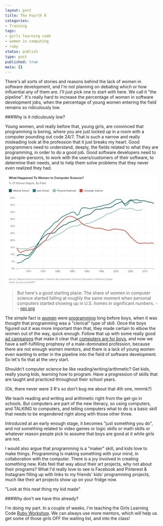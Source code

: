```yaml
---
layout: post
title: The Fourth R
categories:
- Training
tags:
- girls learning code
- women in computing
- ruby
status: publish
type: post
published: true
meta: {}
---
```


There's all sorts of stories and reasons behind the lack of women in software development, and I'm not planning on debating which or how influential any of them are.  I'll just pick one to start with here.  We call it "the pipeline".  It's really hard to increase the percentage of women in software development jobs, when the percentage of young women entering the field remains so ridiculously low.


###Why is it ridiculously low?



Young women, and really before that, young girls, are convinced that programming is boring, where you are just locked up in a room with a computer pounding out code 24/7.  That is such a narrow and really misleading look at the profession that it just breaks my heart. Good programmers need to understand, deeply, the fields related to what they are programming, in order to do a good job.  Good software developers need to be people-persons, to work with the users/customers of their software, to determine their needs, and to help them solve problems that they never even realized they had.
  
      
![](/squarespace_images/static_50d2902fe4b0959a0871a12c_50d29312e4b04687d9db341b_54d53931e4b05da7d773c24a_1423259957411__img.png)
  


>But here's a good starting place: The share of women in computer science started falling at roughly the same moment when personal computers started showing up in U.S. homes in significant numbers. -- 
[npr.org](http://www.npr.org/blogs/money/2014/10/21/357629765/when-women-stopped-coding)



The simple fact is 
[women](http://en.wikipedia.org/wiki/Ada_Lovelace) were 
[programming](http://en.wikipedia.org/wiki/Grace_Hopper) long before boys, when it was thought that programming was a "clerical" type of skill.  Once the boys figured out it was more important than that, they made certain to elbow the women out of the way, quick enough.  Follow that up with some really good 
[ad campaigns](https://www.youtube.com/watch?v=1CDkHs4lzUos.) that make it clear that 
[computers are for boys](https://www.youtube.com/watch?v=rxNjx_VWJ8U), and now we have a self-fulfilling prophesy of a male-dominated profession, because there are not enough women mentors, and there is a lack of young women even wanting to enter in the pipeline into the field of software development.
So let's fix that at the very start.


Shouldn't computer science be like reading/writing/arithmetic? Get kids, really young kids, learning how to program.  Have a progression of skills that are taught and practiced throughout their school years.


(Ok, there never were 3 R's so don't bug me about that 4th one, mmmk?)


We teach reading and writing and arithmetic right from the get-go in schools.  But computers are part of the new literacy, so using computers, and TALKING to computers, and telling computers what to do is a basic skill that needs to be engendered right along with those other three.


Introduced at an early enough stage, it becomes "just something you do", and not something related to video games or logic skills or math skills or whatever reason people pick to assume that boys are good at it while girls are not.


I would also argue that programming is a "maker" skill, and kids love to make things.  Programming is making something with your mind, in collaboration with the computer.  There is a joy involved in creating something new.  Kids feel that way about their art projects, why not about their programs?  What I'd really love to see is Facebook and Pinterest & Instagram filling up with links to my friends' kids' programming projects, much like their art projects show up on your fridge now.


"Look at this neat thing my kid made"


###Why don't we have this already?



I'm doing my part.  In a couple of weeks, I'm teaching the Girls Learning Code 
[Ruby Workshop](http://ladieslearningcode.com/events/introduction-ruby-9-12-year-old-girls/).  We can always use more mentors, which will help us get some of those girls OFF the waiting list, and into the class!

